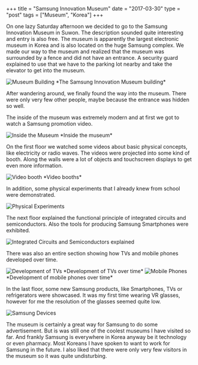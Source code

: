+++
title = "Samsung Innovation Museum"
date = "2017-03-30"
type = "post"
tags = ["Museum", "Korea"]
+++

On one lazy Saturday afternoon we decided to go to the Samsung Innovation Museum in Suwon. The description sounded quite interesting and entry is also free. The museum is apparently the largest electronic museum in Korea and is also located on the huge Samsung complex. We made our way to the museum and realized that the museum was surrounded by a fence and did not have an entrance. A security guard explained to use that we have to the parking lot nearby and take the elevator to get into the museum.  

<img src="https://c1.staticflickr.com/3/2944/33345455320_e3307f979f_z.jpg" alt="Museum Building">
*The Samsung Innovation Museum building*

After wandering around, we finally found the way into the museum. There were only very few other people, maybe because the entrance was hidden so well.

The inside of the museum was extremely modern and at first we got to watch a Samsung promotion video.

<img src="https://c1.staticflickr.com/4/3695/33345474250_6767468a73_z.jpg" alt="Inside the Museum">
*Inside the museum*

On the first floor we watched some videos about basic physical concepts, like electricity or radio waves. The videos were projected into some kind of booth. Along the walls were a lot of objects and touchscreen displays to get even more information.

<img src="https://c1.staticflickr.com/3/2903/32887279484_ceacc86cf7_z.jpg" alt="Video booth">
*Video booths*

In addition, some physical experiments that I already knew from school were demonstrated.

<img src="https://c1.staticflickr.com/3/2814/32887275874_285e8758a3_z.jpg" alt="Physical Experiments">

The next floor explained the functional principle of integrated circuits and semiconductors. Also the tools for producing Samsung Smartphones were exhibited.

<img src="https://c1.staticflickr.com/4/3771/33689398746_b86cfd6460_z.jpg" alt="Integrated Circuits and Semiconductors explained">

There was also an entire section showing how TVs and mobile phones developed over time.

<img src="https://c1.staticflickr.com/3/2936/32916799473_7b80ecb7ea_z.jpg" alt="Development of TVs">
*Development of TVs over time*

<img src="https://c1.staticflickr.com/3/2919/33601082621_a4ac054170_z.jpg" alt="Mobile Phones">
*Development of mobile phones over time*

In the last floor, some new Samsung products, like Smartphones, TVs or refrigerators were showcased. It was my first time wearing VR glasses, however for me the resolution of the glasses seemed quite low.  

<img src="https://c1.staticflickr.com/4/3941/33573706152_99bb1e809a_z.jpg" alt="Samsung Devices">

The museum is certainly a great way for Samsung to do some advertisement. But is was still one of the coolest museums I have visited so far. And frankly Samsung is everywhere in Korea anyway be it technology or even pharmacy. Most Koreans I have spoken to want to work for Samsung in the future. I also liked that there were only very few visitors in the museum so it was quite undisturbing.

